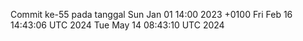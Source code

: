Commit ke-55 pada tanggal Sun Jan 01 14:00 2023 +0100
Fri Feb 16 14:43:06 UTC 2024
Tue May 14 08:43:10 UTC 2024
